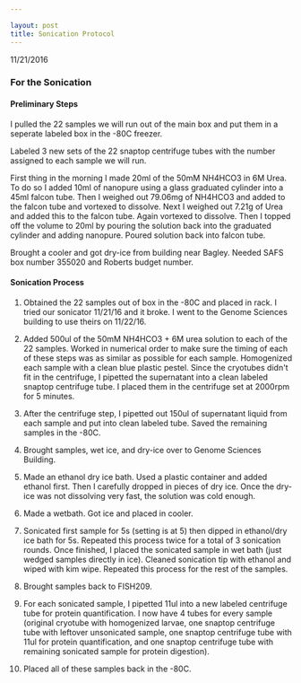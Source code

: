 ```yaml
---

layout: post
title: Sonication Protocol
---
```



11/21/2016

### For the Sonication

#### Preliminary Steps

I pulled the 22 samples we will run out of the main box and put them in a seperate labeled box in the -80C freezer.

Labeled 3 new sets of the 22 snaptop centrifuge tubes with the number assigned to each sample we will run.

First thing in the morning I made 20ml of the 50mM NH4HCO3 in 6M Urea. To do so I added 10ml of nanopure using a glass graduated cylinder into a 45ml falcon tube. Then I weighed out 79.06mg of NH4HCO3 and added to the falcon tube and vortexed to dissolve. Next I weighed out 7.21g of Urea and added this to the falcon tube. Again vortexed to dissolve. Then I topped off the volume to 20ml by pouring the solution back into the graduated cylinder and adding nanopure. Poured solution back into falcon tube.

Brought a cooler and got dry-ice from building near Bagley. Needed SAFS box number 355020 and Roberts budget number.

#### Sonication Process

1) Obtained the 22 samples out of box in the -80C and placed in rack. I tried our sonicator 11/21/16 and it broke. I went to the Genome Sciences building to use theirs on 11/22/16.

2) Added 500ul of the 50mM NH4HCO3 + 6M urea solution to each of the 22 samples. Worked in numerical order to make sure the timing of each of these steps was as similar as possible for each sample. Homogenized each sample with a clean blue plastic pestel. Since the cryotubes didn't fit in the centrifuge, I pipetted the supernatant into a clean labeled snaptop centrifuge tube. I placed them in the centrifuge set at 2000rpm for 5 minutes. 

3) After the centrifuge step, I pipetted out 150ul of supernatant liquid from each sample and put into clean labeled tube. Saved the remaining samples in the -80C.

4) Brought samples, wet ice, and dry-ice over to Genome Sciences Building.

5) Made an ethanol dry ice bath. Used a plastic container and added ethanol first. Then I carefully dropped in pieces of dry ice. Once the dry-ice was not dissolving very fast, the solution was cold enough.

6) Made a wetbath. Got ice and placed in cooler. 

7) Sonicated first sample for 5s (setting is at 5) then dipped in ethanol/dry ice bath for 5s. Repeated this process twice for a total of 3 sonication rounds. Once finished, I placed the sonicated sample in wet bath (just wedged samples directly in ice). Cleaned sonication tip with ethanol and wiped with kim wipe. Repeated this process for the rest of the samples.

8) Brought samples back to FISH209.

9) For each sonicated sample, I pipetted 11ul into a new labeled centrifuge tube for protein quantification. I now have 4 tubes for every sample (original cryotube with homogenized larvae, one snaptop centrifuge tube with leftover unsonicated sample, one  snaptop centrifuge tube with 11ul for protein quantification, and one snaptop centrifuge tube with remaining sonicated sample for protein digestion).

10) Placed all of these samples back in the -80C.
